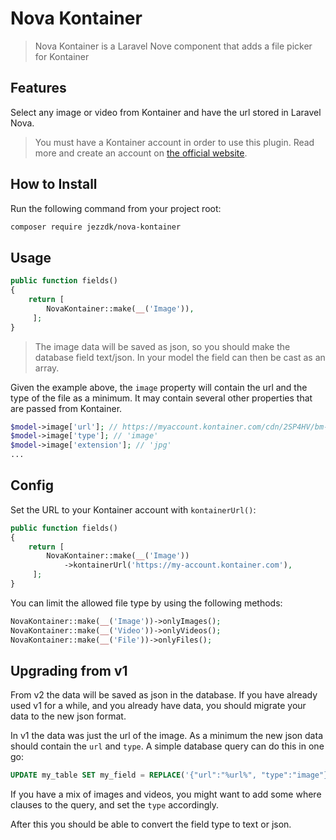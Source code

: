 # Nova Kontainer

> Nova Kontainer is a Laravel Nove component that adds a file picker for Kontainer

## Features

Select any image or video from Kontainer and have the url stored in Laravel Nova.

> You must have a Kontainer account in order to use this plugin.
> Read more and create an account on [the official website](https://kontainer.com/).

## How to Install

Run the following command from your project root:

``` bash
composer require jezzdk/nova-kontainer
```

## Usage

```php
public function fields()
{
    return [ 
        NovaKontainer::make(__('Image')),
     ];
}
```

> The image data will be saved as json, so you should make the database field text/json. In your model the field can then be cast as an array.

Given the example above, the `image` property will contain the url and the type of the file as a minimum. It may contain several other properties that are passed from Kontainer.

```php
$model->image['url']; // https://myaccount.kontainer.com/cdn/2SP4HV/bm-604549.jpg
$model->image['type']; // 'image'
$model->image['extension']; // 'jpg'
...
```

## Config

Set the URL to your Kontainer account with `kontainerUrl()`:

```php
public function fields()
{
    return [ 
        NovaKontainer::make(__('Image'))
            ->kontainerUrl('https://my-account.kontainer.com'),
     ];
}
```

You can limit the allowed file type by using the following methods:

```php
NovaKontainer::make(__('Image'))->onlyImages();
NovaKontainer::make(__('Video'))->onlyVideos();
NovaKontainer::make(__('File'))->onlyFiles();
```

## Upgrading from v1

From v2 the data will be saved as json in the database. If you have already used v1 for a while, and you already have data, you should migrate your data to the new json format.

In v1 the data was just the url of the image. As a minimum the new json data should contain the `url` and `type`. A simple database query can do this in one go:

```sql
UPDATE my_table SET my_field = REPLACE('{"url":"%url%", "type":"image"}', '%url%', my_field)
```

If you have a mix of images and videos, you might want to add some where clauses to the query, and set the `type` accordingly.

After this you should be able to convert the field type to text or json.

